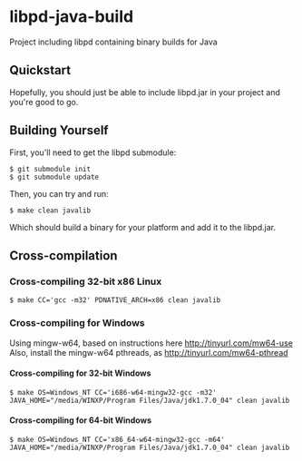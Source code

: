 libpd-java-build
================

Project including libpd containing binary builds for Java

## Quickstart

Hopefully, you should just be able to include libpd.jar in your project and
you're good to go.

## Building Yourself

First, you'll need to get the libpd submodule:

    $ git submodule init
    $ git submodule update

Then, you can try and run:

    $ make clean javalib

Which should build a binary for your platform and add it to the libpd.jar.

## Cross-compilation

### Cross-compiling 32-bit x86 Linux

    $ make CC='gcc -m32' PDNATIVE_ARCH=x86 clean javalib

### Cross-compiling for Windows

Using mingw-w64, based on instructions here http://tinyurl.com/mw64-use
Also, install the mingw-w64 pthreads, as http://tinyurl.com/mw64-pthread

#### Cross-compiling for 32-bit Windows

    $ make OS=Windows_NT CC='i686-w64-mingw32-gcc -m32' JAVA_HOME="/media/WINXP/Program Files/Java/jdk1.7.0_04" clean javalib

#### Cross-compiling for 64-bit Windows

    $ make OS=Windows_NT CC='x86_64-w64-mingw32-gcc -m64' JAVA_HOME="/media/WINXP/Program Files/Java/jdk1.7.0_04" clean javalib

